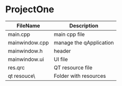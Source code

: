 ProjectOne
=====================

FileName        | Description
----------------|----------------------
main.cpp        | main cpp file
mainwindow.cpp  | manage the qApplication
mainwindow.h    | header
mainwindow.ui   | UI file
res.qrc         | QT resource file
qt resouce\     | Folder with resources
